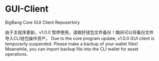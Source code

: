 # GUI-Client
BigBang Core GUI Client Reposertory

由于主程序更新，v1.0.0 暂停使用，请做好钱包文件备份！期间可以将备份文件导入CLI钱包操作资产。
Due to the core program update, v1.0.0 GUI client is temporarily suspended. Please make a backup of your wallet files! Meanwhile, you can import backup file into  the CLI wallet for asset operations.
